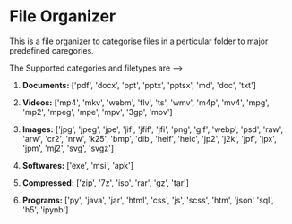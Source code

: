 # File Organizer

This is a file organizer to categorise files in a perticular folder to major predefined caregories.

The Supported categories and filetypes are -->
    
1. **Documents:** ['pdf', 'docx', 'ppt', 'pptx', 'pptsx', 'md', 'doc', 'txt']

2. **Videos:** ['mp4', 'mkv', 'webm', 'flv', 'ts', 'wmv', 'm4p', 'mv4', 'mpg', 'mp2', 'mpeg', 'mpe', 'mpv', '3gp', 'mov']

3. **Images:** ['jpg', 'jpeg', 'jpe', 'jif', 'jfif', 'jfi', 'png', 'gif', 'webp', 'psd', 'raw', 'arw', 'cr2', 'nrw', 'k25', 'bmp', 'dib', 'heif', 'heic', 'jp2', 'j2k', 'jpf', 'jpx', 'jpm', 'mj2', 'svg', 'svgz']

4. **Softwares:** ['exe', 'msi', 'apk']

5. **Compressed:** ['zip', '7z', 'iso', 'rar', 'gz', 'tar']

6. **Programs:** ['py', 'java', 'jar', 'html', 'css', 'js', 'scss', 'htm', 'json' 'sql', 'h5', 'ipynb']

